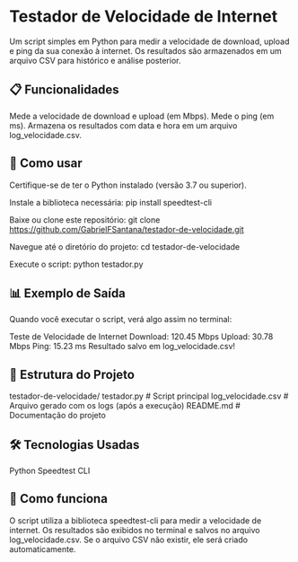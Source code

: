 # Testador de Velocidade de Internet
Um script simples em Python para medir a velocidade de download, upload e ping da sua conexão à internet. Os resultados são armazenados em um arquivo CSV para histórico e análise posterior.

## 📋 Funcionalidades
Mede a velocidade de download e upload (em Mbps).
Mede o ping (em ms).
Armazena os resultados com data e hora em um arquivo log_velocidade.csv.

## 🚀 Como usar
Certifique-se de ter o Python instalado (versão 3.7 ou superior).

Instale a biblioteca necessária:
pip install speedtest-cli

Baixe ou clone este repositório:
git clone https://github.com/GabrielFSantana/testador-de-velocidade.git

Navegue até o diretório do projeto:
cd testador-de-velocidade

Execute o script:
python testador.py

## 📊 Exemplo de Saída
Quando você executar o script, verá algo assim no terminal:

Teste de Velocidade de Internet
Download: 120.45 Mbps
Upload: 30.78 Mbps
Ping: 15.23 ms
Resultado salvo em log_velocidade.csv!

## 📂 Estrutura do Projeto
testador-de-velocidade/
testador.py         # Script principal
log_velocidade.csv  # Arquivo gerado com os logs (após a execução)
README.md           # Documentação do projeto

## 🛠️ Tecnologias Usadas
Python
Speedtest CLI

## 📖 Como funciona
O script utiliza a biblioteca speedtest-cli para medir a velocidade de internet.
Os resultados são exibidos no terminal e salvos no arquivo log_velocidade.csv.
Se o arquivo CSV não existir, ele será criado automaticamente.
